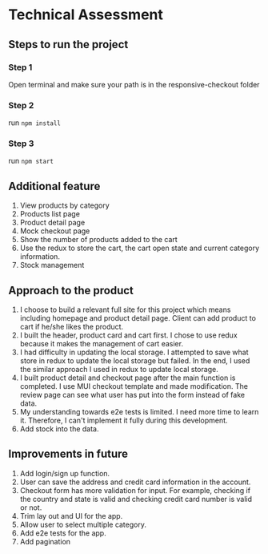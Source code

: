 # Technical Assessment

## Steps to run the project

### Step 1
Open terminal and make sure your path is in the responsive-checkout folder

### Step 2
run `npm install`

### Step 3
run `npm start`

## Additional feature
1. View products by category
2. Products list page
3. Product detail page
4. Mock checkout page
4. Show the number of products added to the cart
5. Use the redux to store the cart, the cart open state and current category information.
6. Stock management

## Approach to the product
1. I choose to build a relevant full site for this project which means including homepage and product detail page. Client can add product to cart if he/she likes the product.
2. I built the header, product card and cart first. I chose to use redux because it makes the management of cart easier.
3. I had difficulty in updating the local storage. I attempted to save what store in redux to update the local storage but failed. In the end, I used the similar approach I used in redux to update local storage.
4. I built product detail and checkout page after the main function is completed. I use MUI checkout template and made modification. The review page can see what user has put into the form instead of fake data.
5. My understanding towards e2e tests is limited. I need more time to learn it. Therefore, I can't implement it fully during this development.
6. Add stock into the data.

## Improvements in future
1. Add login/sign up function.
2. User can save the address and credit card information in the account.
3. Checkout form has more validation for input. For example, checking if the country and state is valid and checking credit card number is valid or not.
4. Trim lay out and UI for the app.
5. Allow user to select multiple category.
6. Add e2e tests for the app.
7. Add pagination

